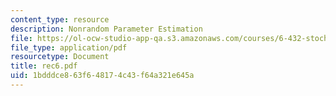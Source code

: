 ```yaml
---
content_type: resource
description: Nonrandom Parameter Estimation
file: https://ol-ocw-studio-app-qa.s3.amazonaws.com/courses/6-432-stochastic-processes-detection-and-estimation-spring-2004/1bdddce863f648174c43f64a321e645a_rec6.pdf
file_type: application/pdf
resourcetype: Document
title: rec6.pdf
uid: 1bdddce8-63f6-4817-4c43-f64a321e645a
---
```

